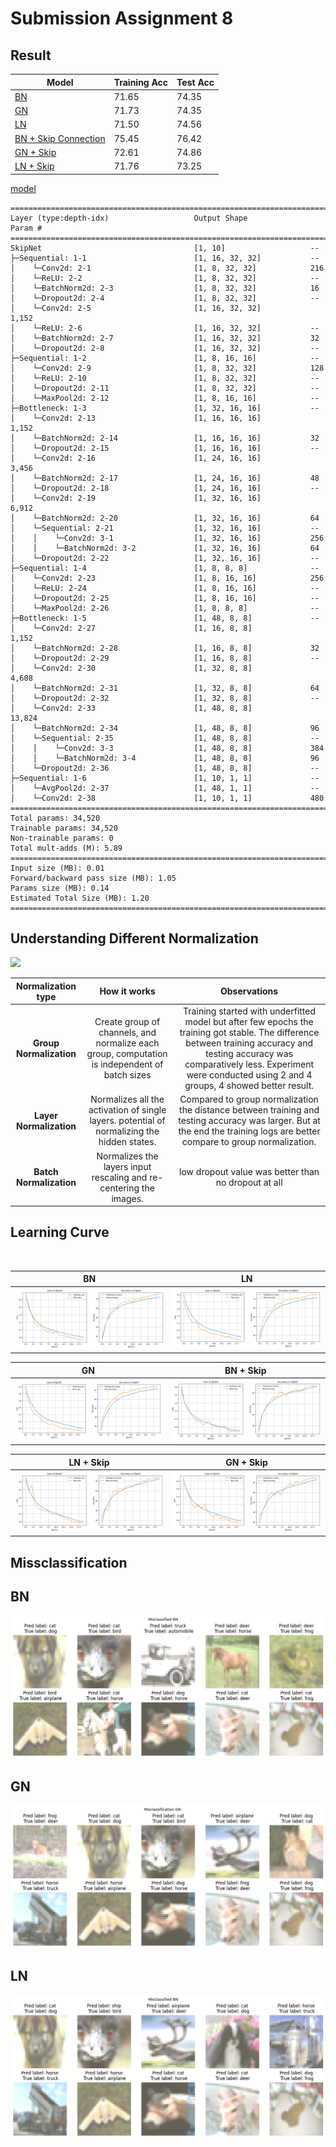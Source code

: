 # Submission Assignment 8

## Result

| Model                                             | Training Acc | Test Acc |
| ------------------------------------------------- | ------------ | -------- |
| [BN](./notebooks/bn.ipynb)                        | 71.65        | 74.35    |
| [GN](./notebooks/gn.ipynb)                        | 71.73        | 74.35    |
| [LN](./notebooks/ln.ipynb)                        | 71.50        | 74.56    |
| [BN + Skip Connection](./notebooks/bn_skip.ipynb) | 75.45        | 76.42    |
| [GN + Skip](./notebooks/gn_skip.ipynb)            | 72.61        | 74.86    |
| [LN + Skip](./notebooks/ln_skip.ipynb)            | 71.76        | 73.25    |

[model](./models/s8.py#L139)

```
==========================================================================================
Layer (type:depth-idx)                   Output Shape              Param #
==========================================================================================
SkipNet                                  [1, 10]                   --
├─Sequential: 1-1                        [1, 16, 32, 32]           --
│    └─Conv2d: 2-1                       [1, 8, 32, 32]            216
│    └─ReLU: 2-2                         [1, 8, 32, 32]            --
│    └─BatchNorm2d: 2-3                  [1, 8, 32, 32]            16
│    └─Dropout2d: 2-4                    [1, 8, 32, 32]            --
│    └─Conv2d: 2-5                       [1, 16, 32, 32]           1,152
│    └─ReLU: 2-6                         [1, 16, 32, 32]           --
│    └─BatchNorm2d: 2-7                  [1, 16, 32, 32]           32
│    └─Dropout2d: 2-8                    [1, 16, 32, 32]           --
├─Sequential: 1-2                        [1, 8, 16, 16]            --
│    └─Conv2d: 2-9                       [1, 8, 32, 32]            128
│    └─ReLU: 2-10                        [1, 8, 32, 32]            --
│    └─Dropout2d: 2-11                   [1, 8, 32, 32]            --
│    └─MaxPool2d: 2-12                   [1, 8, 16, 16]            --
├─Bottleneck: 1-3                        [1, 32, 16, 16]           --
│    └─Conv2d: 2-13                      [1, 16, 16, 16]           1,152
│    └─BatchNorm2d: 2-14                 [1, 16, 16, 16]           32
│    └─Dropout2d: 2-15                   [1, 16, 16, 16]           --
│    └─Conv2d: 2-16                      [1, 24, 16, 16]           3,456
│    └─BatchNorm2d: 2-17                 [1, 24, 16, 16]           48
│    └─Dropout2d: 2-18                   [1, 24, 16, 16]           --
│    └─Conv2d: 2-19                      [1, 32, 16, 16]           6,912
│    └─BatchNorm2d: 2-20                 [1, 32, 16, 16]           64
│    └─Sequential: 2-21                  [1, 32, 16, 16]           --
│    │    └─Conv2d: 3-1                  [1, 32, 16, 16]           256
│    │    └─BatchNorm2d: 3-2             [1, 32, 16, 16]           64
│    └─Dropout2d: 2-22                   [1, 32, 16, 16]           --
├─Sequential: 1-4                        [1, 8, 8, 8]              --
│    └─Conv2d: 2-23                      [1, 8, 16, 16]            256
│    └─ReLU: 2-24                        [1, 8, 16, 16]            --
│    └─Dropout2d: 2-25                   [1, 8, 16, 16]            --
│    └─MaxPool2d: 2-26                   [1, 8, 8, 8]              --
├─Bottleneck: 1-5                        [1, 48, 8, 8]             --
│    └─Conv2d: 2-27                      [1, 16, 8, 8]             1,152
│    └─BatchNorm2d: 2-28                 [1, 16, 8, 8]             32
│    └─Dropout2d: 2-29                   [1, 16, 8, 8]             --
│    └─Conv2d: 2-30                      [1, 32, 8, 8]             4,608
│    └─BatchNorm2d: 2-31                 [1, 32, 8, 8]             64
│    └─Dropout2d: 2-32                   [1, 32, 8, 8]             --
│    └─Conv2d: 2-33                      [1, 48, 8, 8]             13,824
│    └─BatchNorm2d: 2-34                 [1, 48, 8, 8]             96
│    └─Sequential: 2-35                  [1, 48, 8, 8]             --
│    │    └─Conv2d: 3-3                  [1, 48, 8, 8]             384
│    │    └─BatchNorm2d: 3-4             [1, 48, 8, 8]             96
│    └─Dropout2d: 2-36                   [1, 48, 8, 8]             --
├─Sequential: 1-6                        [1, 10, 1, 1]             --
│    └─AvgPool2d: 2-37                   [1, 48, 1, 1]             --
│    └─Conv2d: 2-38                      [1, 10, 1, 1]             480
==========================================================================================
Total params: 34,520
Trainable params: 34,520
Non-trainable params: 0
Total mult-adds (M): 5.89
==========================================================================================
Input size (MB): 0.01
Forward/backward pass size (MB): 1.05
Params size (MB): 0.14
Estimated Total Size (MB): 1.20
==========================================================================================
```

## Understanding Different Normalization

![](https://miro.medium.com/v2/resize:fit:1400/1*r0HM4TvZvvceXcJIpDJmDQ.png)

|   Normalization type    |                                         How it works                                          |                                                                                                                    Observations                                                                                                                     |
| :---------------------: | :-------------------------------------------------------------------------------------------: | :-------------------------------------------------------------------------------------------------------------------------------------------------------------------------------------------------------------------------------------------------: |
| **Group Normalization** | Create group of channels, and normalize each group, computation is independent of batch sizes | Training started with underfitted model but after few epochs the training got stable. The difference between training accuracy and testing accuracy was comparatively less. Experiment were conducted using 2 and 4 groups, 4 showed better result. |
| **Layer Normalization** |  Normalizes all the activation of single layers. potential of normalizing the hidden states.  |                                     Compared to group normalization the distance between training and testing accuracy was larger. But at the end the training logs are better compare to group normalization.                                      |
| **Batch Normalization** |              Normalizes the layers input rescaling and re-centering the images.               |                                                                                                 low dropout value was better than no dropout at all                                                                                                 |

## Learning Curve

<br>

| BN                   | LN                   |
| -------------------- | -------------------- |
| ![](./images/bn.png) | ![](./images/ln.png) |

| GN                   | BN + Skip                 |
| -------------------- | ------------------------- |
| ![](./images/gn.png) | ![](./images/bn_skip.png) |

| LN + Skip                 | GN + Skip                 |
| ------------------------- | ------------------------- |
| ![](./images/ln_skip.png) | ![](./images/gn_skip.png) |

## Missclassification

## BN

![](./images/bn_out.png)

## GN

![](./images/gn_out.png)

## LN

![](./images/ln_out.png)

